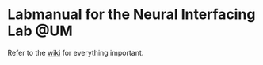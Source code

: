 # Labmanual for the Neural Interfacing Lab @UM

Refer to the [wiki](https://github.com/neuralinterfacinglab/LabManual/wiki) for everything important.
